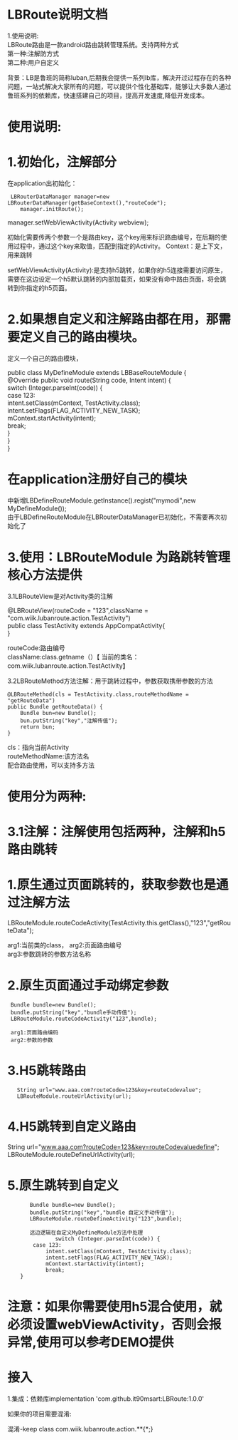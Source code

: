 # LBRoute说明文档

1.使用说明:  
LBRoute路由是一款android路由跳转管理系统。支持两种方式  
第一种:注解防方式  
第二种:用户自定义  

背景：LB是鲁班的简称luban,后期我会提供一系列lb库，解决开过过程存在的各种问题，一站式解决大家所有的问题，可以提供个性化基础库，能够让大多数人通过鲁班系列的依赖库，快速搭建自己的项目，提高开发速度,降低开发成本。     
# 使用说明:

# 1.初始化，注解部分
在application出初始化：

     LBRouterDataManager manager=new LBRouterDataManager(getBaseContext(),"routeCode");
        manager.initRoute();
manager.setWebViewActivity(Activity webview);
        
        
初始化需要传两个参数一个是路由key，这个key用来标识路由编号，在后期的使用过程中，通过这个key来取值，匹配到指定的Activity。
Context：是上下文，用来跳转

setWebViewActivity(Activity):是支持h5跳转，如果你的h5连接需要访问原生，需要在这边设定一个h5默认跳转的内部加载页，如果没有命中路由页面，将会跳转到你指定的h5页面。
       
       
       
# 2.如果想自定义和注解路由都在用，那需要定义自己的路由模块。
定义一个自己的路由模块，

public class MyDefineModule extends LBBaseRouteModule {  
    @Override
    public void route(String code, Intent intent) {  
        switch (Integer.parseInt(code)) {  
            case 123:  
                intent.setClass(mContext, TestActivity.class);  
                intent.setFlags(FLAG_ACTIVITY_NEW_TASK);  
                mContext.startActivity(intent);  
                break;  
        }  
    }  
}  

#  在application注册好自己的模块

中新增LBDefineRouteModule.getInstance().regist("mymodi",new MyDefineModule());  
由于LBDefineRouteModule在LBRouterDataManager已初始化，不需要再次初始化了



# 3.使用：LBRouteModule 为路跳转管理核心方法提供

3.1LBRouteView是对Activity类的注解

@LBRouteView(routeCode = "123",className = "com.wiik.lubanroute.action.TestActivity")  
public class TestActivity extends AppCompatActivity{  
}

routeCode:路由编号  
className:class.getname（）【 当前的类名：com.wiik.lubanroute.action.TestActivity】

3.2LBRouteMethod方法注解：用于跳转过程中，参数获取携带参数的方法  

    @LBRouteMethod(cls = TestActivity.class,routeMethodName = "getRouteData")
    public Bundle getRouteData() {
        Bundle bun=new Bundle();
        bun.putString("key","注解传值");
        return bun;
    }
    
   
cls：指向当前Activity  
routeMethodName:该方法名  
配合路由使用，可以支持多方法  



#  使用分为两种:

# 3.1注解：注解使用包括两种，注解和h5路由跳转

# 1.原生通过页面跳转的，获取参数也是通过注解方法

LBRouteModule.routeCodeActivity(TestActivity.this.getClass(),"123","getRouteData");

arg1:当前类的class，
arg2:页面路由编号  
arg3:参数跳转的参数方法名称  


# 2.原生页面通过手动绑定参数

     Bundle bundle=new Bundle();
     bundle.putString("key","bundle手动传值");
     LBRouteModule.routeCodeActivity("123",bundle);
     
     arg1:页面路由编码  
     arg2:参数的参数  
     
     
# 3.H5跳转路由
       String url="www.aaa.com?routeCode=123&key=routeCodevalue";  
       LBRouteModule.routeUrlActivity(url);  



# 4.H5跳转到自定义路由

 String url="www.aaa.com?routeCode=123&key=routeCodevaluedefine";  
                LBRouteModule.routeDefineUrlActivity(url);  
                
                
# 5.原生跳转到自定义
           Bundle bundle=new Bundle();
           bundle.putString("key","bundle 自定义手动传值");
           LBRouteModule.routeDefineActivity("123",bundle);
           
           这边逻辑在自定义MyDefineModule方法中处理  
                   switch (Integer.parseInt(code)) {  
            case 123:  
                intent.setClass(mContext, TestActivity.class);  
                intent.setFlags(FLAG_ACTIVITY_NEW_TASK);  
                mContext.startActivity(intent);  
                break;  
        }  
     
     
     
# 注意：如果你需要使用h5混合使用，就必须设置webViewActivity，否则会报异常,使用可以参考DEMO提供

# 接入
1.集成：依赖库implementation 'com.github.it90msart:LBRoute:1.0.0'

如果你的项目需要混淆:

混淆-keep class com.wiik.lubanroute.action.**{*;}























